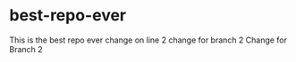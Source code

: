 # best-repo-ever
This is the best repo ever change on line 2 change for branch 2
Change for Branch 2

